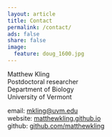 ```yaml
---
layout: article
title: Contact
permalink: /contact/
ads: false
share: false
image:
  feature: doug_1600.jpg
---
```


Matthew Kling <br>
Postdoctoral researcher <br>
Department of Biology <br>
University of Vermont <br>

email: [mkling@uvm.edu](mailto:mattkling@berkeley.edu) <br>
website: [matthewkling.github.io](matthewkling.github.io) <br>
github: [github.com/matthewkling](https://github.com/matthewkling) <br>
